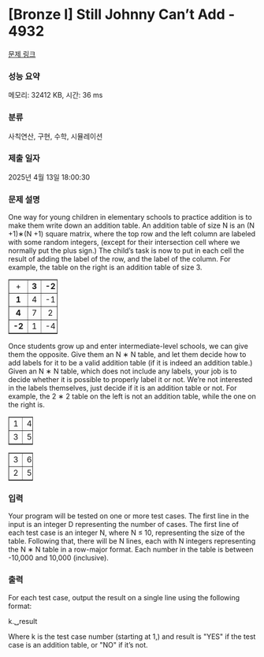# [Bronze I] Still Johnny Can’t Add - 4932 

[문제 링크](https://www.acmicpc.net/problem/4932) 

### 성능 요약

메모리: 32412 KB, 시간: 36 ms

### 분류

사칙연산, 구현, 수학, 시뮬레이션

### 제출 일자

2025년 4월 13일 18:00:30

### 문제 설명

<p>One way for young children in elementary schools to practice addition is to make them write down an addition table. An addition table of size N is an (N +1)∗(N +1) square matrix, where the top row and the left column are labeled with some random integers, (except for their intersection cell where we normally put the plus sign.) The child’s task is now to put in each cell the result of adding the label of the row, and the label of the column. For example, the table on the right is an addition table of size 3.</p>

<table border="1" cellpadding="1" cellspacing="1" style="width:100px">
	<tbody>
		<tr>
			<td style="text-align:center">+</td>
			<td style="text-align:center"><strong>3 </strong></td>
			<td style="text-align:center"><strong>-2</strong></td>
			<td style="text-align:center"><strong>5</strong></td>
		</tr>
		<tr>
			<td style="text-align:center"><strong>1</strong></td>
			<td style="text-align:center">4</td>
			<td style="text-align:center">-1</td>
			<td style="text-align:center">6</td>
		</tr>
		<tr>
			<td style="text-align:center"><strong>4</strong></td>
			<td style="text-align:center">7</td>
			<td style="text-align:center">2</td>
			<td style="text-align:center">9</td>
		</tr>
		<tr>
			<td style="text-align:center"><strong>-2</strong></td>
			<td style="text-align:center">1</td>
			<td style="text-align:center">-4</td>
			<td style="text-align:center">3</td>
		</tr>
	</tbody>
</table>

<p>Once students grow up and enter intermediate-level schools, we can give them the opposite. Give them an N ∗ N table, and let them decide how to add labels for it to be a valid addition table (if it is indeed an addition table.) Given an N ∗ N table, which does not include any labels, your job is to decide whether it is possible to properly label it or not. We’re not interested in the labels themselves, just decide if it is an addition table or not. For example, the 2 ∗ 2 table on the left is not an addition table, while the one on the right is.</p>

<table border="1" cellpadding="1" cellspacing="1" style="width:50px">
	<tbody>
		<tr>
			<td style="text-align:center">1</td>
			<td style="text-align:center">4</td>
		</tr>
		<tr>
			<td style="text-align:center">3</td>
			<td style="text-align:center">5</td>
		</tr>
	</tbody>
</table>

<p> </p>

<table border="1" cellpadding="1" cellspacing="1" style="width:50px">
	<tbody>
		<tr>
			<td style="text-align:center">3</td>
			<td style="text-align:center">6</td>
		</tr>
		<tr>
			<td style="text-align:center">2</td>
			<td style="text-align:center">5</td>
		</tr>
	</tbody>
</table>

<p> </p>

### 입력 

 <p>Your program will be tested on one or more test cases. The first line in the input is an integer D representing the number of cases. The first line of each test case is an integer N, where N ≤ 10, representing the size of the table. Following that, there will be N lines, each with N integers representing the N ∗ N table in a row-major format. Each number in the table is between -10,000 and 10,000 (inclusive).</p>

### 출력 

 <p>For each test case, output the result on a single line using the following format:</p>

<p>k.␣result</p>

<p>Where k is the test case number (starting at 1,) and result is "YES" if the test case is an addition table, or "NO" if it’s not.</p>

